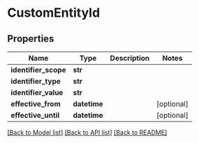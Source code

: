 # CustomEntityId


## Properties
Name | Type | Description | Notes
------------ | ------------- | ------------- | -------------
**identifier_scope** | **str** |  | 
**identifier_type** | **str** |  | 
**identifier_value** | **str** |  | 
**effective_from** | **datetime** |  | [optional] 
**effective_until** | **datetime** |  | [optional] 

[[Back to Model list]](../README.md#documentation-for-models) [[Back to API list]](../README.md#documentation-for-api-endpoints) [[Back to README]](../README.md)


